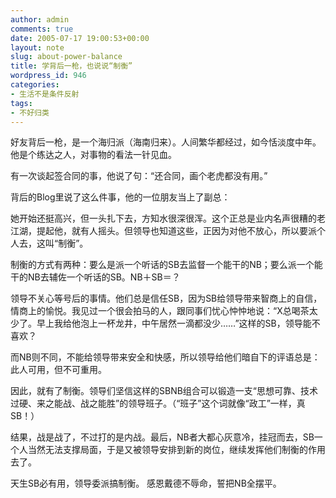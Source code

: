 ```yaml
---
author: admin
comments: true
date: 2005-07-17 19:00:53+00:00
layout: note
slug: about-power-balance
title: 学背后一枪，也说说“制衡”
wordpress_id: 946
categories:
- 生活不是条件反射
tags:
- 不好归类
---
```


好友背后一枪，是一个海归派（海南归来）。人间繁华都经过，如今恬淡度中年。他是个练达之人，对事物的看法一针见血。

有一次谈起签合同的事，他说了句：“还合同，画个老虎都没有用。”

背后的Blog里说了这么件事，他的一位朋友当上了副总：

她开始还挺高兴，但一头扎下去，方知水很深很浑。这个正总是业内名声很糟的老江湖，提起他，就有人摇头。但领导也知道这些，正因为对他不放心，所以要派个人去，这叫“制衡”。

制衡的方式有两种：要么是派一个听话的SB去监督一个能干的NB；要么派一个能干的NB去辅佐一个听话的SB。NB＋SB＝？

领导不关心等号后的事情。他们总是信任SB，因为SB给领导带来智商上的自信，情商上的愉悦。我见过一个很会拍马的人，跟同事们忧心忡忡地说：“X总喝茶太少了。早上我给他泡上一杯龙井，中午居然一滴都没少……”这样的SB，领导能不喜欢？

而NB则不同，不能给领导带来安全和快感，所以领导给他们暗自下的评语总是：此人可用，但不可重用。

因此，就有了制衡。领导们坚信这样的SBNB组合可以锻造一支“思想可靠、技术过硬、来之能战、战之能胜”的领导班子。（“班子”这个词就像“政工”一样，真SB！）

结果，战是战了，不过打的是内战。最后，NB者大都心灰意冷，挂冠而去，SB一个人当然无法支撑局面，于是又被领导安排到新的岗位，继续发挥他们制衡的作用去了。

天生SB必有用，领导委派搞制衡。
感恩戴德不辱命，誓把NB全摆平。
